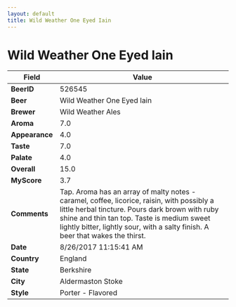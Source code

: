 ```yaml
---
layout: default
title: Wild Weather One Eyed Iain
---
```


# Wild Weather One Eyed Iain

| Field         | Value     |
|---------------|-----------|
| **BeerID** | 526545 |
| **Beer** | Wild Weather One Eyed Iain |
| **Brewer** | Wild Weather Ales |
| **Aroma** | 7.0 |
| **Appearance** | 4.0 |
| **Taste** | 7.0 |
| **Palate** | 4.0 |
| **Overall** | 15.0 |
| **MyScore** | 3.7 |
| **Comments** | Tap. Aroma has an array of malty notes - caramel, coffee, licorice, raisin, with possibly a little herbal tincture. Pours dark brown with ruby shine and thin tan top. Taste is medium sweet lightly bitter, lightly sour, with a salty finish. A beer that wakes the thirst. |
| **Date** | 8/26/2017 11:15:41 AM |
| **Country** | England |
| **State** | Berkshire |
| **City** | Aldermaston Stoke |
| **Style** | Porter - Flavored |
